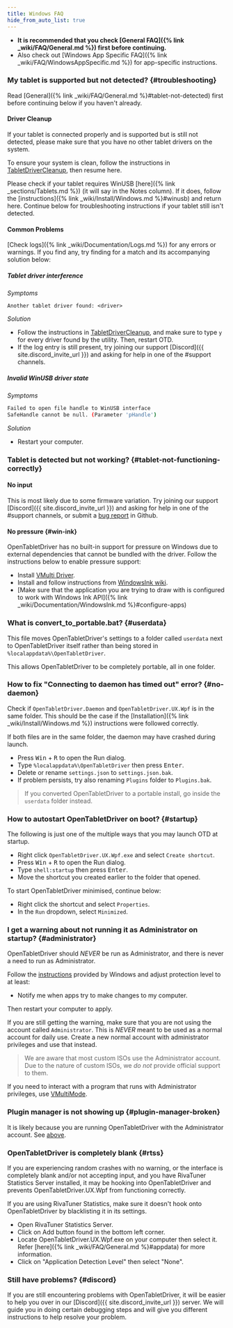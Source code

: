 ```yaml
---
title: Windows FAQ
hide_from_auto_list: true
---
```


- **It is recommended that you check [General FAQ]({% link _wiki/FAQ/General.md %})
first before continuing.**
- Also check out [Windows App Specific FAQ]({% link _wiki/FAQ/WindowsAppSpecific.md %}) for app-specific instructions.


### My tablet is supported but not detected? {#troubleshooting}

Read [General]({% link _wiki/FAQ/General.md %}#tablet-not-detected) first before continuing below if you haven't already.

#### Driver Cleanup

If your tablet is connected properly and is supported but is still not detected, please make sure that you have no other tablet drivers on the system.

To ensure your system is clean, follow the instructions in [TabletDriverCleanup](https://github.com/X9VoiD/TabletDriverCleanup/releases/latest), then resume here.

Please check if your tablet requires WinUSB [here]({% link _sections/Tablets.md %}) (it will say in the Notes column). If it does, follow the [instructions]({% link _wiki/Install/Windows.md %}#winusb) and return here. Continue below for troubleshooting instructions if your tablet still isn't detected.

#### Common Problems

[Check logs]({% link _wiki/Documentation/Logs.md %}) for any errors or warnings. If you find any, try finding for a match and its accompanying solution below:

##### Tablet driver interference

_Symptoms_

```
Another tablet driver found: <driver>
```

_Solution_

- Follow the instructions in [TabletDriverCleanup](https://github.com/X9VoiD/TabletDriverCleanup/releases/latest), and make sure to type `y` for every driver found by the utility. Then, restart OTD.
- If the log entry is still present, try joining our support [Discord]({{ site.discord_invite_url }}) and asking for help in one of the #support channels.

##### Invalid WinUSB driver state

_Symptoms_

```sh
Failed to open file handle to WinUSB interface
SafeHandle cannot be null. (Parameter 'pHandle')
```

_Solution_

- Restart your computer.

### Tablet is detected but not working? {#tablet-not-functioning-correctly}

#### No input

This is most likely due to some firmware variation. Try joining our support [Discord]({{ site.discord_invite_url }}) and asking for help in one of the #support channels, or submit a [bug report](https://github.com/OpenTabletDriver/OpenTabletDriver/issues/new) in Github.

#### No pressure {#win-ink}

OpenTabletDriver has no built-in support for pressure on Windows due to external dependencies that cannot be bundled with the driver. Follow the instructions below to enable pressure support:

- Install [VMulti Driver](https://github.com/X9VoiD/vmulti-bin/releases/latest).
- Install and follow instructions from [WindowsInk wiki](https://github.com/X9VoiD/VoiDPlugins/wiki/WindowsInk).
- [Make sure that the application you are trying to draw with is configured to work with Windows Ink API]({% link _wiki/Documentation/WindowsInk.md %}#configure-apps)

### What is convert_to_portable.bat? {#userdata}

This file moves OpenTabletDriver's settings to a folder called `userdata` next to OpenTabletDriver itself rather than being stored in `%localappdata%\OpenTabletDriver`.

This allows OpenTabletDriver to be completely portable, all in one folder.

### How to fix "Connecting to daemon has timed out" error? {#no-daemon}

Check if `OpenTabletDriver.Daemon` and `OpenTabletDriver.UX.Wpf` is in the same folder. This should be the case if the [Installation]({% link _wiki/Install/Windows.md %}) instructions were followed correctly.

If both files are in the same folder, the daemon may have crashed during launch.

- Press <kbd>Win</kbd> + <kbd>R</kbd> to open the Run dialog.
- Type `%localappdata%\OpenTabletDriver` then press <kbd>Enter</kbd>.
- Delete or rename `settings.json` to `settings.json.bak`.
- If problem persists, try also renaming `Plugins` folder to `Plugins.bak`.

> If you converted OpenTabletDriver to a portable install, go inside the `userdata` folder instead.

### How to autostart OpenTabletDriver on boot? {#startup}

The following is just one of the multiple ways that you may launch OTD at startup.

- Right click `OpenTabletDriver.UX.Wpf.exe` and select `Create shortcut`.
- Press <kbd>Win</kbd> + <kbd>R</kbd> to open the Run dialog.
- Type `shell:startup` then press <kbd>Enter</kbd>.
- Move the shortcut you created earlier to the folder that opened.

To start OpenTabletDriver minimised, continue below:

- Right click the shortcut and select `Properties`.
- In the `Run` dropdown, select `Minimized`.

### I get a warning about not running it as Administrator on startup? {#administrator}

OpenTabletDriver should *NEVER* be run as Administrator, and there is never a need to run as Administrator.

Follow the [instructions](https://learn.microsoft.com/en-us/mem/intune/user-help/you-need-to-enable-uac-windows#adjust-protection-level) provided by Windows and adjust protection level to at least:

- Notify me when apps try to make changes to my computer.

Then restart your computer to apply.

If you are still getting the warning, make sure that you are not using the account called `Administrator`. This is *NEVER* meant to be used as a normal account for daily use. Create a new normal account with administrator privileges and use that instead.

> We are aware that most custom ISOs use the Administrator account. Due to the nature of custom ISOs, we *do not* provide official support to them.

If you need to interact with a program that runs with Administrator privileges, use [VMultiMode](https://github.com/X9VoiD/VoiDPlugins/wiki/VMultiMode).

### Plugin manager is not showing up {#plugin-manager-broken}

It is likely because you are running OpenTabletDriver with the Administrator account. See [above](#administrator).

### OpenTabletDriver is completely blank {#rtss}

If you are experiencing random crashes with no warning, or the interface is completely blank and/or not accepting input, and you have RivaTuner Statistics Server installed, it may be hooking into OpenTabletDriver and prevents OpenTabletDriver.UX.Wpf from functioning correctly.

If you are using RivaTuner Statistics, make sure it doesn't hook onto OpenTabletDriver by blacklisting it in its settings.

- Open RivaTuner Statistics Server.
- Click on Add button found in the bottom left corner.
- Locate OpenTabletDriver.UX.Wpf.exe on your computer then select it. Refer [here]({% link _wiki/FAQ/General.md %}#appdata) for more information.
- Click on "Application Detection Level" then select "None".

### Still have problems? {#discord}

If you are still encountering problems with OpenTabletDriver, it will be easier to help you over in our [Discord]({{ site.discord_invite_url }}) server. We will guide you in doing certain debugging steps and will give you different instructions to help resolve your problem.
